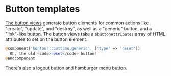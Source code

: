 # Button templates

[The button views](../resources/views/buttons/)
generate button elements for common actions like "create", "update", and
"destroy", as well as a "generic" button, and a "link"-like button.
The button views take a `$buttonAttributes` array of HTML attributes to set on
the button element.

```php
@component('kontour::buttons.generic', ['type' => 'reset'])
  Oh, the old <code>reset</code> button!
@endcomponent
```

There's also a logout button and hamburger menu button.
